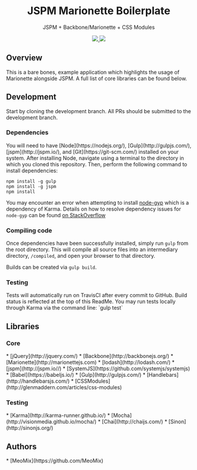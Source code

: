 <h1 align="center">JSPM Marionette Boilerplate</h1>
<p align="center">JSPM + Backbone/Marionette + CSS Modules</p>
<p align="center">
  <a title='Build Status' href="https://travis-ci.org/MeoMix/jspm-marionette-boilerplate">
    <img src='https://travis-ci.org/MeoMix/jspm-marionette-boilerplate.svg?branch=development' />
  </a>
  <a title='Join the chat at https://gitter.im/MeoMix/jspm-marionette-boilerplate' href='https://gitter.im/MeoMix/jspm-marionette-boilerplate?utm_source=badge&utm_medium=badge&utm_campaign=pr-badge&utm_content=badge'>
    <img src='https://badges.gitter.im/MeoMix/jspm-marionette-boilerplate.svg' />
  </a>
</p>

<h2>Overview</h2>

This is a bare bones, example application which highlights the usage of Marionette alongside JSPM. A full list of core libraries can be found below.

<h2>Development</h2>

Start by cloning the development branch. All PRs should be submitted to the development branch.

<h3>Dependencies</h3>
You will need to have [Node](https://nodejs.org/), [Gulp](http://gulpjs.com/), [jspm](http://jspm.io/), and [Git](https://git-scm.com/) installed on your system.
After installing Node, navigate using a terminal to the directory in which you cloned this repository. Then, perform the following command to install dependencies:

```
npm install -g gulp
npm install -g jspm
npm install
```

You may encounter an error when attempting to install [node-gyp](https://github.com/nodejs/node-gyp) which is a dependency of Karma.
Details on how to resolve dependency issues for `node-gyp` can be found [on StackOverflow](http://stackoverflow.com/a/21366601/633438)

<h3>Compiling code</h3>

Once dependencies have been successfully installed, simply run `gulp` from the root directory. This will compile all source files into an intermediary directory, `/compiled`,
and open your browser to that directory.

Builds can be created via `gulp build`.

<h3>Testing</h3>
Tests will automatically run on TravisCI after every commit to GitHub. Build status is reflected at the top of this ReadMe.
You may run tests locally through Karma via the command line: `gulp test`

<h2>Libraries</h2>

<h3>Core</h3>
* [jQuery](http://jquery.com/)
* [Backbone](http://backbonejs.org/)
* [Marionette](http://marionettejs.com)
* [lodash](http://lodash.com/)
* [jspm](http://jspm.io//)
* [SystemJS](https://github.com/systemjs/systemjs)
* [Babel](https://babeljs.io/)
* [Gulp](http://gulpjs.com/)
* [Handlebars](http://handlebarsjs.com/)
* [CSSModules](http://glenmaddern.com/articles/css-modules)

<h3>Testing</h3>
* [Karma](http://karma-runner.github.io/)
* [Mocha](http://visionmedia.github.io/mocha/)
* [Chai](http://chaijs.com/)
* [Sinon](http://sinonjs.org/)

<h2>Authors</h2>
* [MeoMix](https://github.com/MeoMix)
